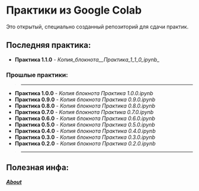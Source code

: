 # Практики из Google Colab
Это открытый, специально созданный репозиторий для сдачи практик.

## Последняя практика:
- __Практика 1.1.0__ - *Копия_блокнота__Практика_1_1_0_ipynb_*

### Прошлые практики:

>---
- __Практика 1.0.0__ - *Копия блокнота _Практика 1.0.0.ipynb_*
- __Практика 0.9.0__ - *Копия блокнота _Практика 0.9.0.ipynb_*
- __Практика 0.8.0__ - *Копия блокнота _Практика 0.8.0.ipynb_*
- __Практика 0.7.0__ - *Копия блокнота _Практика 0.7.0.ipynb_*
- __Практика 0.6.0__ - *Копия блокнота _Практика 0.6.0.ipynb_*
- __Практика 0.5.0__ - *Копия блокнота _Практика 0.5.0.ipynb_*
- __Практика 0.4.0__ - *Копия блокнота _Практика 0.4.0.ipynb_*
- __Практика 0.3.0__ - *Копия блокнота _Практика 0.3.0.ipynb_*
- __Практика 0.2.0__ - *Копия блокнота _Практика 0.2.0.ipynb_*
>---

## Полезная инфа:
[**_About_**](https://www.youtube.com/watch?v=xvFZjo5PgG0&ysclid=m3xflji4h154467895)
